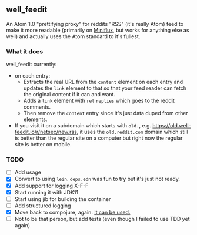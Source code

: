 well\_feedit
---

An Atom 1.0 "prettifying proxy" for reddits "RSS" (it's really Atom) feed to
make it more readable (primarily on [Miniflux](https://miniflux.app/), but
works for anything else as well) and actually uses the Atom standard to it's
fullest.

### What it does

well\_feedit currently:
* on each entry:
  * Extracts the real URL from the `content` element on each entry and updates
    the `link` element to that so that your feed reader can fetch the original
    content if it can and want.
  * Adds a `link` element with `rel` `replies` which goes to the reddit
    comments.
  * Then remove the `content` entry since it's just data duped from other
    elements.
* If you visit it on a subdomain which starts with `old.`, e.g.
  https://old.well-feedit.io/r/netsec/new.rss, it uses the `old.reddit.com`
  domain which still is better than the regular site on a computer but right
  now the regular site is better on mobile.

### TODO

* [ ] Add usage
* [X] Convert to using `lein`. `deps.edn` was fun to try but it's just not
  ready.
* [X] Add support for logging X-F-F
* [X] Start running it with JDK11
* [ ] Start using jib for building the container
* [ ] Add structured logging
* [X] Move back to compojure, again. [It can be used.](https://github.com/weavejester/compojure/wiki/Routes-In-Detail#matching-the-uri)
* [ ] Not to be that person, but add tests (even though I failed to use TDD yet
  again)
